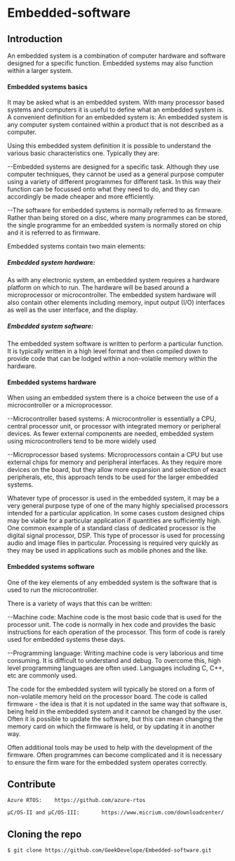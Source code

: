 # Embedded-software

## Introduction 

   An embedded system is a combination of computer hardware and software designed for a specific function. Embedded systems may also function within a larger system. 

#### Embedded systems basics

   It may be asked what is an embedded system. With many processor based systems and computers it is useful to define what an embedded system is. A convenient definition for an embedded system is: An embedded system is any computer system contained within a product that is not described as a computer.

   Using this embedded system definition it is possible to understand the various basic characteristics one. Typically they are:

   --Embedded systems are designed for a specific task. Although they use computer techniques, they cannot be used as a general purpose computer using a variety of different programmes for different task. In this way their function can be focussed onto what they need to do, and they can accordingly be made cheaper and more efficiently.
   
   --The software for embedded systems is normally referred to as firmware. Rather than being stored on a disc, where many programmes can be stored, the single programme for an embedded system is normally stored on chip and it is referred to as firmware.
   
   Embedded systems contain two main elements:

##### Embedded system hardware:

   As with any electronic system, an embedded system requires a hardware platform on which to run. The hardware will be based around a microprocessor or microcontroller. The embedded system hardware will also contain other elements including memory, input output (I/O) interfaces as well as the user interface, and the display.
   
##### Embedded system software:   

   The embedded system software is written to perform a particular function. It is typically written in a high level format and then compiled down to provide code that can be lodged within a non-volatile memory within the hardware.

#### Embedded systems hardware

   When using an embedded system there is a choice between the use of a microcontroller or a microprocessor.

   --Microcontroller based systems:   A microcontroller is essentially a CPU, central processor unit, or processor with integrated memory or peripheral devices. As fewer external components are needed, embedded system using microcontrollers tend to be more widely used
   
   --Microprocessor based systems:   Microprocessors contain a CPU but use external chips for memory and peripheral interfaces. As they require more devices on the board, but they allow more expansion and selection of exact peripherals, etc, this approach tends to be used for the larger embedded systems.
   
   Whatever type of processor is used in the embedded system, it may be a very general purpose type of one of the many highly specialised processors intended for a particular application. In some cases custom designed chips may be viable for a particular application if quantities are sufficiently high. One common example of a standard class of dedicated processor is the digital signal processor, DSP. This type of processor is used for processing audio and image files in particular. Processing is required very quickly as they may be used in applications such as mobile phones and the like.

#### Embedded systems software

   One of the key elements of any embedded system is the software that is used to run the microcontroller.

   There is a variety of ways that this can be written:

   --Machine code:   Machine code is the most basic code that is used for the processor unit. The code is normally in hex code and provides the basic instructions for each operation of the processor. This form of code is rarely used for embedded systems these days.
   
   --Programming language:   Writing machine code is very laborious and time consuming. It is difficult to understand and debug. To overcome this, high level programming languages are often used. Languages including C, C++, etc are commonly used.
   
   The code for the embedded system will typically be stored on a form of non-volatile memory held on the processor board. The code is called firmware - the idea is that it is not updated in the same way that software is, being held in the embedded system and it cannot be changed by the user. Often it is possible to update the software, but this can mean changing the memory card on which the firmware is held, or by updating it in another way.

   Often additional tools may be used to help with the development of the firmware. Often programmes can become complicated and it is necessary to ensure the firm ware for the embedded system operates correctly.

## Contribute

    Azure RTOS:    https://github.com/azure-rtos
   
    µC/OS-II and µC/OS-III:       https://www.micrium.com/downloadcenter/
   
 
## Cloning the repo

    $ git clone https://github.com/GeekDevelope/Embedded-software.git

   
